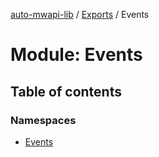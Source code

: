 [auto-mwapi-lib](../README.md) / [Exports](../modules.md) / Events

# Module: Events

## Table of contents

### Namespaces

- [Events](Events.Events.md)
